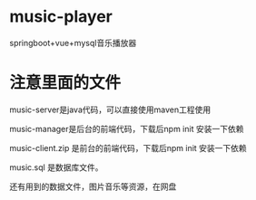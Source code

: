 # music-player
springboot+vue+mysql音乐播放器

# 注意里面的文件

music-server是java代码，可以直接使用maven工程使用


music-manager是后台的前端代码，下载后npm init  安装一下依赖


music-client.zip  是前台的前端代码，下载后npm init  安装一下依赖


music.sql  是数据库文件。

还有用到的数据文件，图片音乐等资源，在网盘

